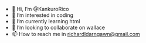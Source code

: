 - 👋 Hi, I’m @KankuroRico
- 👀 I’m interested in coding
- 🌱 I’m currently learning html
- 💞️ I’m looking to collaborate on wallace
- 📫 How to reach me in richardldarngawn@gmail.com

<!---
KankuroRico/KankuroRico is a ✨ special ✨ repository because its `README.md` (this file) appears on your GitHub profile.
You can click the Preview link to take a look at your changes.
--->
